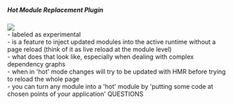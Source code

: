 <section>
    <h5>Hot Module Replacement Plugin</h5>
    <img class="fragment" src="/images/HMR.svg" style="background-color:white;">
    <aside class="notes">
    - labeled as experimental</br>
    - is a feature to inject updated modules into the active runtime without a page reload (think of it as live reload at the module level)</br>
    - what does that look like, especially when dealing with complex dependency graphs</br>
    - when in 'hot' mode changes will try to be updated with HMR before trying to reload the whole page</br>
    - you can turn any module into a 'hot' module by 'putting some code at chosen points of your application'
    QUESTIONS
    </aside>
</section>
